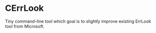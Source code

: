 # CErrLook
Tiny command-line tool which goal is to slightly improve existing ErrLook tool from Microsoft.
